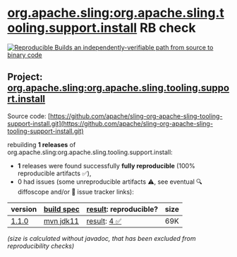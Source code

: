 [org.apache.sling:org.apache.sling.tooling.support.install](https://central.sonatype.com/artifact/org.apache.sling/org.apache.sling.tooling.support.install/versions) RB check
=======

[![Reproducible Builds](https://reproducible-builds.org/images/logos/rb.svg) an independently-verifiable path from source to binary code](https://reproducible-builds.org/)

## Project: [org.apache.sling:org.apache.sling.tooling.support.install](https://central.sonatype.com/artifact/org.apache.sling/org.apache.sling.tooling.support.install/versions)

Source code: [https://github.com/apache/sling-org-apache-sling-tooling-support-install.git](https://github.com/apache/sling-org-apache-sling-tooling-support-install.git)

rebuilding **1 releases** of org.apache.sling:org.apache.sling.tooling.support.install:
- **1** releases were found successfully **fully reproducible** (100% reproducible artifacts :white_check_mark:),
- 0 had issues (some unreproducible artifacts :warning:, see eventual :mag: diffoscope and/or :memo: issue tracker links):

| version | [build spec](/BUILDSPEC.md) | [result](https://reproducible-builds.org/docs/jvm/): reproducible? | size |
| -- | --------- | ------ | -- |
| [1.1.0](https://central.sonatype.com/artifact/org.apache.sling/org.apache.sling.tooling.support.install/1.1.0/pom) | [mvn jdk11](org.apache.sling.tooling.support.install-1.1.0.buildspec) | [result](org.apache.sling.tooling.support.install-1.1.0.buildinfo): [4 :white_check_mark: ](org.apache.sling.tooling.support.install-1.1.0.buildcompare) | 69K |

<i>(size is calculated without javadoc, that has been excluded from reproducibility checks)</i>
